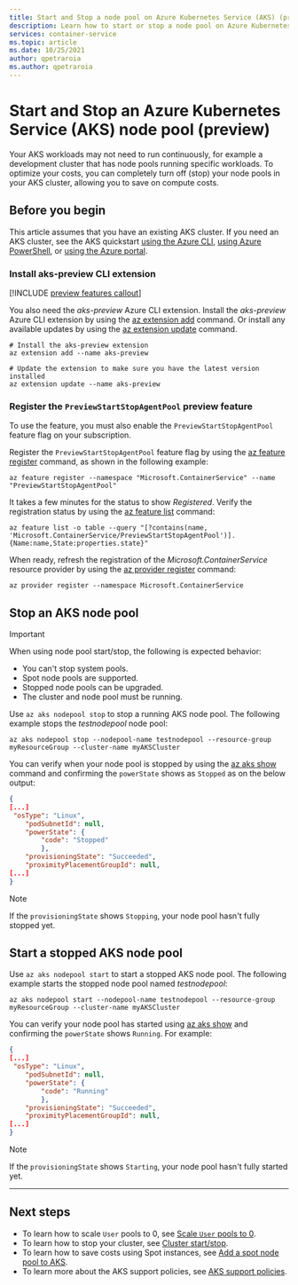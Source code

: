 ```yaml
---
title: Start and Stop a node pool on Azure Kubernetes Service (AKS) (preview)
description: Learn how to start or stop a node pool on Azure Kubernetes Service (AKS).
services: container-service
ms.topic: article
ms.date: 10/25/2021
author: qpetraroia
ms.author: qpetraroia
---
```


# Start and Stop an Azure Kubernetes Service (AKS) node pool (preview)

Your AKS workloads may not need to run continuously, for example a development cluster that has node pools running specific workloads. To optimize your costs, you can completely turn off (stop) your node pools in your AKS cluster, allowing you to save on compute costs.

## Before you begin

This article assumes that you have an existing AKS cluster. If you need an AKS cluster, see the AKS quickstart [using the Azure CLI][aks-quickstart-cli], [using Azure PowerShell][kubernetes-walkthrough-powershell], or [using the Azure portal][aks-quickstart-portal].

### Install aks-preview CLI extension

[!INCLUDE [preview features callout](./includes/preview/preview-callout.md)]

You also need the *aks-preview* Azure CLI extension. Install the *aks-preview* Azure CLI extension by using the [az extension add][az-extension-add] command. Or install any available updates by using the [az extension update][az-extension-update] command.

```azurecli-interactive
# Install the aks-preview extension
az extension add --name aks-preview

# Update the extension to make sure you have the latest version installed
az extension update --name aks-preview
```

### Register the `PreviewStartStopAgentPool` preview feature

To use the feature, you must also enable the `PreviewStartStopAgentPool` feature flag on your subscription.

Register the `PreviewStartStopAgentPool` feature flag by using the [az feature register][az-feature-register] command, as shown in the following example:

```azurecli-interactive
az feature register --namespace "Microsoft.ContainerService" --name "PreviewStartStopAgentPool"
```

It takes a few minutes for the status to show *Registered*. Verify the registration status by using the [az feature list][az-feature-list] command:

```azurecli-interactive
az feature list -o table --query "[?contains(name, 'Microsoft.ContainerService/PreviewStartStopAgentPool')].{Name:name,State:properties.state}"
```

When ready, refresh the registration of the *Microsoft.ContainerService* resource provider by using the [az provider register][az-provider-register] command:

```azurecli-interactive
az provider register --namespace Microsoft.ContainerService
```

## Stop an AKS node pool

> [!IMPORTANT]
> When using node pool start/stop, the following is expected behavior:
>
> * You can't stop system pools.
> * Spot node pools are supported.
> * Stopped node pools can be upgraded.
> * The cluster and node pool must be running.

Use `az aks nodepool stop` to stop a running AKS node pool. The following example stops the *testnodepool* node pool:

```azurecli-interactive
az aks nodepool stop --nodepool-name testnodepool --resource-group myResourceGroup --cluster-name myAKSCluster
```

You can verify when your node pool is stopped by using the [az aks show][az-aks-show] command and confirming the `powerState` shows as `Stopped` as on the below output:

```json
{
[...]
 "osType": "Linux",
    "podSubnetId": null,
    "powerState": {
        "code": "Stopped"
        },
    "provisioningState": "Succeeded",
    "proximityPlacementGroupId": null,
[...]
}
```

> [!NOTE]
> If the `provisioningState` shows `Stopping`, your node pool hasn't fully stopped yet.

## Start a stopped AKS node pool

Use `az aks nodepool start` to start a stopped AKS node pool. The following example starts the stopped node pool named *testnodepool*:

```azurecli-interactive
az aks nodepool start --nodepool-name testnodepool --resource-group myResourceGroup --cluster-name myAKSCluster
```

You can verify your node pool has started using [az aks show][az-aks-show] and confirming the `powerState` shows `Running`. For example:

```json
{
[...]
 "osType": "Linux",
    "podSubnetId": null,
    "powerState": {
        "code": "Running"
        },
    "provisioningState": "Succeeded",
    "proximityPlacementGroupId": null,
[...]
}
```

> [!NOTE]
> If the `provisioningState` shows `Starting`, your node pool hasn't fully started yet.

---

## Next steps

- To learn how to scale `User` pools to 0, see [Scale `User` pools to 0](scale-cluster.md#scale-user-node-pools-to-0).
- To learn how to stop your cluster, see [Cluster start/stop](start-stop-cluster.md).
- To learn how to save costs using Spot instances, see [Add a spot node pool to AKS](spot-node-pool.md).
- To learn more about the AKS support policies, see [AKS support policies](support-policies.md).

<!-- LINKS - external -->

<!-- LINKS - internal -->
[aks-quickstart-cli]: kubernetes-walkthrough.md
[aks-quickstart-portal]: kubernetes-walkthrough-portal.md
[install-azure-cli]: /cli/azure/install-azure-cli
[az-extension-add]: /cli/azure/extension#az_extension_add
[az-extension-update]: /cli/azure/extension#az_extension_update
[az-feature-register]: /cli/azure/feature#az_feature_register
[az-feature-list]: /cli/azure/feature#az_feature_list
[az-provider-register]: /cli/azure/provider#az_provider_register
[az-aks-show]: /cli/azure/aks#az_aks_show
[kubernetes-walkthrough-powershell]: kubernetes-walkthrough-powershell.md
[stop-azakscluster]: /powershell/module/az.aks/stop-azakscluster
[get-azakscluster]: /powershell/module/az.aks/get-azakscluster
[start-azakscluster]: /powershell/module/az.aks/start-azakscluster